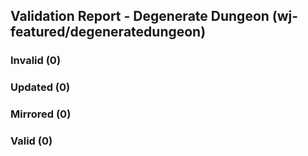 ## Validation Report - Degenerate Dungeon (wj-featured/degeneratedungeon)


### Invalid (0)
### Updated (0)
### Mirrored (0)
### Valid (0)

